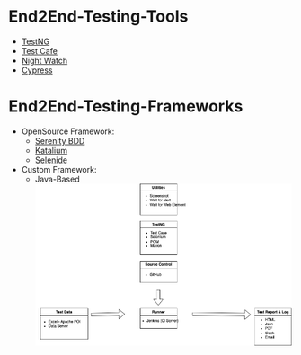 # End2End-Testing-Tools

- [TestNG](https://testng.org/)
- [Test Cafe](https://testcafe.io/)
- [Night Watch](https://nightwatchjs.org/)
- [Cypress](https://www.cypress.io/)



# End2End-Testing-Frameworks
- OpenSource Framework:
  - [Serenity BDD](https://serenity-bdd.info/)
  - [Katalium](https://katalon.com/)
  - [Selenide](https://selenide.org/)
- Custom Framework:
  - Java-Based 
![AutomationFramework](./AutomationFramework.png)

